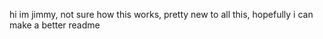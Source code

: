 hi im jimmy, not sure how this works, pretty new to all this, hopefully i can make a better readme

<!---
jiims/jiims is a ✨ special ✨ repository because its `README.md` (this file) appears on your GitHub profile.
You can click the Preview link to take a look at your changes.
--->
